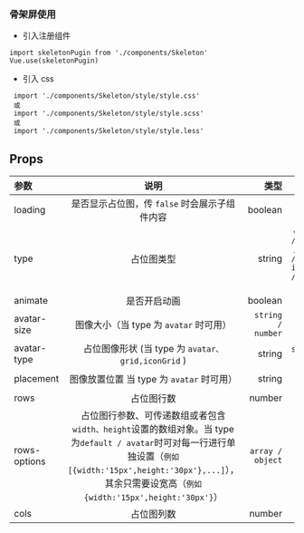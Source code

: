 ### 骨架屏使用

- 引入注册组件

```
import skeletonPugin from './components/Skeleton'
Vue.use(skeletonPugin)
```

- 引入 css

```
 import './components/Skeleton/style/style.css'
 或
 import './components/Skeleton/style/style.scss'
 或
 import './components/Skeleton/style/style.less'
```

## Props

| 参数         |                                                                                                            说明                                                                                                            |              类型 |                            可选值                            |  默认值   |
| :----------- | :------------------------------------------------------------------------------------------------------------------------------------------------------------------------------------------------------------------------: | ----------------: | :----------------------------------------------------------: | :-------: |
| loading      |                                                                                       是否显示占位图，传 `false` 时会展示子组件内容                                                                                        |           boolean |                              --                              |  `false`  |
| type         |                                                                                                         占位图类型                                                                                                         |            string | `default / avatar / table / card / iconGrid / grid / banner` | `default` |
| animate      |                                                                                                        是否开启动画                                                                                                        |           boolean |                              --                              |  `true`   |
| avatar-size  |                                                                                           图像大小（当 type 为 `avatar` 时可用）                                                                                           | `string / number` |                              --                              |   `30`    |
| avatar-type  |                                                                                     占位图像形状 (当 type 为 `avatar、grid,iconGrid` )                                                                                     |            string |                       `square / round`                       |  `round`  |
| placement    |                                                                                         图像放置位置 当 type 为 `avatar` 时可用）                                                                                          |            string |                        `left / right`                        |  `left`   |
| rows         |                                                                                                         占位图行数                                                                                                         |            number |                              --                              |    `1`    |
| rows-options | 占位图行参数、可传递数组或者包含 `width、height`设置的数组对象。当 type 为`default / avatar`时可对每一行进行单独设置（`例如 [{width:'15px',height:'30px'},...]`），其余只需要设宽高（`例如 {width:'15px',height:'30px'}`） |  `array / object` |                              --                              |   `--`    |
| cols         |                                                                                                         占位图列数                                                                                                         |            number |                              --                              |    `4`    |
